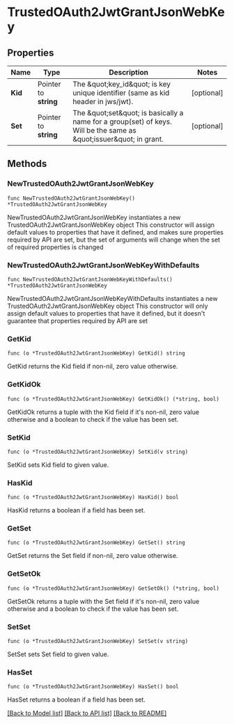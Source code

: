 # TrustedOAuth2JwtGrantJsonWebKey

## Properties

| Name    | Type                  | Description                                                                                                            | Notes      |
| ------- | --------------------- | ---------------------------------------------------------------------------------------------------------------------- | ---------- |
| **Kid** | Pointer to **string** | The \&quot;key_id\&quot; is key unique identifier (same as kid header in jws/jwt).                                     | [optional] |
| **Set** | Pointer to **string** | The \&quot;set\&quot; is basically a name for a group(set) of keys. Will be the same as \&quot;issuer\&quot; in grant. | [optional] |

## Methods

### NewTrustedOAuth2JwtGrantJsonWebKey

`func NewTrustedOAuth2JwtGrantJsonWebKey() *TrustedOAuth2JwtGrantJsonWebKey`

NewTrustedOAuth2JwtGrantJsonWebKey instantiates a new
TrustedOAuth2JwtGrantJsonWebKey object This constructor will assign default
values to properties that have it defined, and makes sure properties required by
API are set, but the set of arguments will change when the set of required
properties is changed

### NewTrustedOAuth2JwtGrantJsonWebKeyWithDefaults

`func NewTrustedOAuth2JwtGrantJsonWebKeyWithDefaults() *TrustedOAuth2JwtGrantJsonWebKey`

NewTrustedOAuth2JwtGrantJsonWebKeyWithDefaults instantiates a new
TrustedOAuth2JwtGrantJsonWebKey object This constructor will only assign default
values to properties that have it defined, but it doesn't guarantee that
properties required by API are set

### GetKid

`func (o *TrustedOAuth2JwtGrantJsonWebKey) GetKid() string`

GetKid returns the Kid field if non-nil, zero value otherwise.

### GetKidOk

`func (o *TrustedOAuth2JwtGrantJsonWebKey) GetKidOk() (*string, bool)`

GetKidOk returns a tuple with the Kid field if it's non-nil, zero value
otherwise and a boolean to check if the value has been set.

### SetKid

`func (o *TrustedOAuth2JwtGrantJsonWebKey) SetKid(v string)`

SetKid sets Kid field to given value.

### HasKid

`func (o *TrustedOAuth2JwtGrantJsonWebKey) HasKid() bool`

HasKid returns a boolean if a field has been set.

### GetSet

`func (o *TrustedOAuth2JwtGrantJsonWebKey) GetSet() string`

GetSet returns the Set field if non-nil, zero value otherwise.

### GetSetOk

`func (o *TrustedOAuth2JwtGrantJsonWebKey) GetSetOk() (*string, bool)`

GetSetOk returns a tuple with the Set field if it's non-nil, zero value
otherwise and a boolean to check if the value has been set.

### SetSet

`func (o *TrustedOAuth2JwtGrantJsonWebKey) SetSet(v string)`

SetSet sets Set field to given value.

### HasSet

`func (o *TrustedOAuth2JwtGrantJsonWebKey) HasSet() bool`

HasSet returns a boolean if a field has been set.

[[Back to Model list]](../README.md#documentation-for-models)
[[Back to API list]](../README.md#documentation-for-api-endpoints)
[[Back to README]](../README.md)
